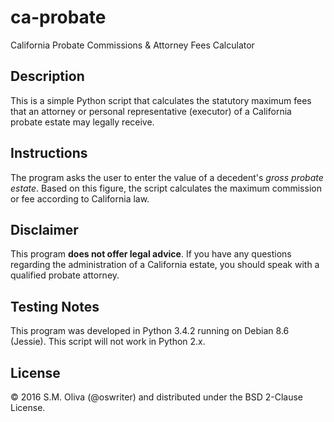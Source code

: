 # ca-probate
California Probate Commissions & Attorney Fees Calculator

## Description
This is a simple Python script that calculates the statutory maximum fees that an attorney or personal representative (executor) of a California probate estate may legally receive. 

## Instructions
The program asks the user to enter the value of a decedent's *gross probate estate*. Based on this figure, the script calculates the maximum commission or fee according to California law.

## Disclaimer
This program **does not offer legal advice**. If you have any questions regarding the administration of a California estate, you should speak with a qualified probate attorney.

## Testing Notes
This program was developed in Python 3.4.2 running on Debian 8.6 (Jessie). This script will not work in Python 2.x.

## License
© 2016 S.M. Oliva (@oswriter) and distributed under the BSD 2-Clause License.
